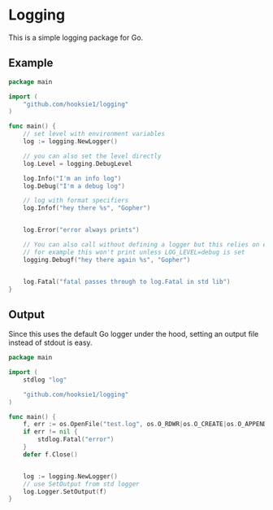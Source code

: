 # Logging

This is a simple logging package for Go.

## Example

``` go
package main

import (
	"github.com/hooksie1/logging"
)

func main() {
	// set level with environment variables
	log := logging.NewLogger()

	// you can also set the level directly
	log.Level = logging.DebugLevel

	log.Info("I'm an info log")
	log.Debug("I'm a debug log")

    // log with format specifiers
	log.Infof("hey there %s", "Gopher")


	log.Error("error always prints")

	// You can also call without defining a logger but this relies on env vars
	// for example this won't print unless LOG_LEVEL=debug is set
	logging.Debugf("hey there again %s", "Gopher")


	log.Fatal("fatal passes through to log.Fatal in std lib")
}
```

## Output

Since this uses the default Go logger under the hood, setting an output file instead of stdout is easy.

``` go
package main

import (
	stdlog "log"

	"github.com/hooksie1/logging"
)

func main() {
	f, err := os.OpenFile("test.log", os.O_RDWR|os.O_CREATE|os.O_APPEND, 0664)
	if err != nil {
		stdlog.Fatal("error")
	}
	defer f.Close()


	log := logging.NewLogger()
	// use SetOutput from std logger
	log.Logger.SetOutput(f)
}
```